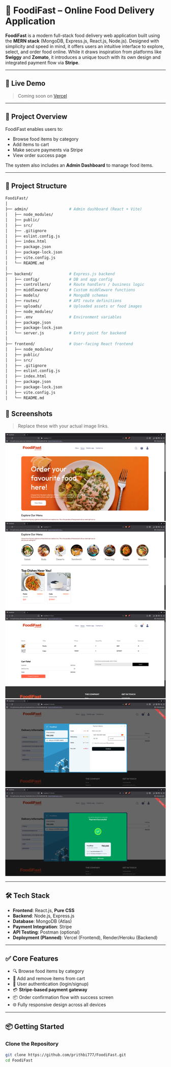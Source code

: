 # 🍔 FoodiFast – Online Food Delivery Application

**FoodiFast** is a modern full-stack food delivery web application built using the **MERN stack** (MongoDB, Express.js, React.js, Node.js). Designed with simplicity and speed in mind, it offers users an intuitive interface to explore, select, and order food online. While it draws inspiration from platforms like **Swiggy** and **Zomato**, it introduces a unique touch with its own design and integrated payment flow via **Stripe**.

---

## 🚀 Live Demo

> Coming soon on [Vercel](https://vercel.com/)

---

## 📖 Project Overview

FoodiFast enables users to:
- Browse food items by category
- Add items to cart
- Make secure payments via Stripe
- View order success page

The system also includes an **Admin Dashboard** to manage food items.

---

## 📁 Project Structure

```bash
FoodiFast/
│
├── admin/                  # Admin dashboard (React + Vite)
│   ├── node_modules/
│   ├── public/
│   ├── src/
│   ├── .gitignore
│   ├── eslint.config.js
│   ├── index.html
│   ├── package.json
│   ├── package-lock.json
│   ├── vite.config.js
│   └── README.md
│
├── backend/                # Express.js backend
│   ├── config/             # DB and app config
│   ├── controllers/        # Route handlers / business logic
│   ├── middleware/         # Custom middleware functions
│   ├── models/             # MongoDB schemas
│   ├── routes/             # API route definitions
│   ├── uploads/            # Uploaded assets or food images
│   ├── node_modules/
│   ├── .env                # Environment variables
│   ├── package.json
│   ├── package-lock.json
│   └── server.js           # Entry point for backend
│
├── frontend/               # User-facing React frontend
│   ├── node_modules/
│   ├── public/
│   ├── src/
│   ├── .gitignore
│   ├── eslint.config.js
│   ├── index.html
│   ├── package.json
│   ├── package-lock.json
│   ├── vite.config.js
│   └── README.md


```






## 📸 Screenshots

> Replace these with your actual image links.

![Homepage](screenshots/homepage.png)
![Menu](screenshots/menu.png)
![Cart](screenshots/cart.png)
![Payment](screenshots/payment.png)
![Success](screenshots/success.png)

---

## 🛠️ Tech Stack

- **Frontend**: React.js, **Pure CSS**
- **Backend**: Node.js, Express.js
- **Database**: MongoDB (Atlas)
- **Payment Integration**: Stripe
- **API Testing**: Postman (optional)
- **Deployment (Planned)**: Vercel (Frontend), Render/Heroku (Backend)

---

## ✅ Core Features

- 🔍 Browse food items by category
- 🛒 Add and remove items from cart
- 👤 User authentication (login/signup)
- 💳 **Stripe-based payment gateway**
- 📦 Order confirmation flow with success screen
- 🌐 Fully responsive design across all devices

---

## 📦 Getting Started

### Clone the Repository

```bash
git clone https://github.com/prithbi777/FoodiFast.git
cd FoodiFast
